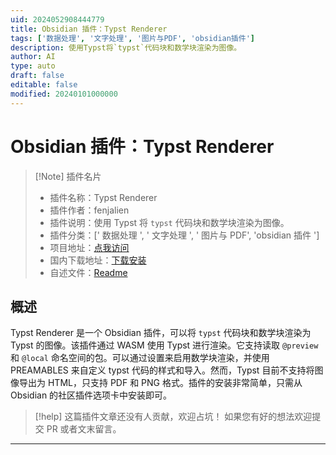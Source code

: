 ```yaml
---
uid: 2024052908444779
title: Obsidian 插件：Typst Renderer
tags: ['数据处理', '文字处理', '图片与PDF', 'obsidian插件']
description: 使用Typst将`typst`代码块和数学块渲染为图像。
author: AI
type: auto
draft: false
editable: false
modified: 20240101000000
---
```


# Obsidian 插件：Typst Renderer

> [!Note] 插件名片
> - 插件名称：Typst Renderer
> - 插件作者：fenjalien
> - 插件说明：使用 Typst 将 `typst` 代码块和数学块渲染为图像。
> - 插件分类：[' 数据处理 ', ' 文字处理 ', ' 图片与 PDF', 'obsidian 插件 ']
> - 项目地址：[点我访问](https://github.com/fenjalien/obsidian-typst)
> - 国内下载地址：[下载安装](https://pkmer.cn/products/plugin/pluginMarket/?typst)
> - 自述文件：[Readme](https://ghproxy.net/https://raw.githubusercontent.com/fenjalien/obsidian-typst/master/README.md)

## 概述

Typst Renderer 是一个 Obsidian 插件，可以将 `typst` 代码块和数学块渲染为 Typst 的图像。该插件通过 WASM 使用 Typst 进行渲染。它支持读取 `@preview` 和 `@local` 命名空间的包。可以通过设置来启用数学块渲染，并使用 PREAMABLES 来自定义 typst 代码的样式和导入。然而，Typst 目前不支持将图像导出为 HTML，只支持 PDF 和 PNG 格式。插件的安装非常简单，只需从 Obsidian 的社区插件选项卡中安装即可。

> [!help]
> 这篇插件文章还没有人贡献，欢迎占坑！
> 如果您有好的想法欢迎提交 PR 或者文末留言。

---



